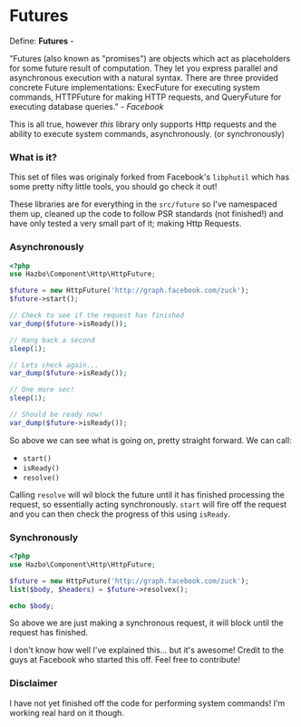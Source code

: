 # Futures

Define: **Futures** -

"Futures (also known as "promises") are objects which act as placeholders for
some future result of computation. They let you express parallel and
asynchronous execution with a natural syntax. There are three provided
concrete Future implementations: ExecFuture for executing system commands,
HTTPFuture for making HTTP requests, and QueryFuture for executing database
queries." - *Facebook*

This is all true, however *this* library only supports Http requests and the
ability to execute system commands, asynchronously. (or synchronously)

### What is it?

This set of files was originaly forked from Facebook's `libphutil` which has
some pretty nifty little tools, you should go check it out!

These libraries are for everything in the `src/future` so I've namespaced
them up, cleaned up the code to follow PSR standards (not finished!) and
have only tested a very small part of it; making Http Requests.

### Asynchronously

```php
<?php
use Hazbo\Component\Http\HttpFuture;

$future = new HttpFuture('http://graph.facebook.com/zuck');
$future->start();

// Check to see if the request has finished
var_dump($future->isReady());

// Hang back a second
sleep(1);

// Lets check again...
var_dump($future->isReady());

// One more sec!
sleep(1);

// Should be ready now!
var_dump($future->isReady());
```

So above we can see what is going on, pretty straight forward. We can call:

  - `start()`
  - `isReady()`
  - `resolve()`

Calling `resolve` will wil block the future until it has finished processing
the request, so essentially acting synchronously. `start` will fire off the
request and you can then check the progress of this using `isReady`.

### Synchronously

```php
<?php
use Hazbo\Component\Http\HttpFuture;

$future = new HttpFuture('http://graph.facebook.com/zuck');
list($body, $headers) = $future->resolvex();

echo $body;
```

So above we are just making a synchronous request, it will block until the
request has finished.

I don't know how well I've explained this... but it's awesome! Credit to the
guys at Facebook who started this off. Feel free to contribute!

### Disclaimer

I have not yet finished off the code for performing system commands! I'm working
real hard on it though.